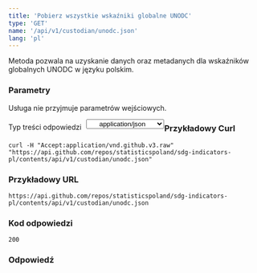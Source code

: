 ```yaml
---
title: 'Pobierz wszystkie wskaźniki globalne UNODC'
type: 'GET'
name: '/api/v1/custodian/unodc.json'
lang: 'pl'
---
```


Metoda pozwala na uzyskanie danych oraz metadanych dla wskaźników globalnych UNODC w języku polskim.

### Parametry

<p>Usługa nie przyjmuje parametrów wejściowych.</p>

<p style='float:left;margin-top: 7px;'>Typ treści odpowiedzi</p>
<select style='float:left;padding: 0px 15px;width: 155px;margin-left: 10px;text-align-last: center;'>
  <option>application/json</option>
</select>

<div id='example1'>

<h3 id="przykładowy-curl">Przykładowy Curl</h3>

<p><code class="highlighter-rouge">curl -H "Accept:application/vnd.github.v3.raw" "https://api.github.com/repos/statisticspoland/sdg-indicators-pl/contents/api/v1/custodian/unodc.json"</code></p>

<h3 id="przykładowy-url">Przykładowy URL</h3>

<p><code class="highlighter-rouge">https://api.github.com/repos/statisticspoland/sdg-indicators-pl/contents/api/v1/custodian/unodc.json</code></p>

<h3 id="przykładowy-kod-odpowiedzi">Kod odpowiedzi</h3>

<p><code class="highlighter-rouge">200</code></p>

<h3 id="przykładowa-odpowiedź">Odpowiedź</h3>

<p><code class="highlighter-rouge" id="show-data-unodc">
</code></p>

</div>


<script>

$.getJSON('https://sdg.gov.pl/api/v1/custodian/unodc.json', function(data) {
    $('#show-data-unodc').html(JSON.stringify(data, null, 2));
});

</script>
